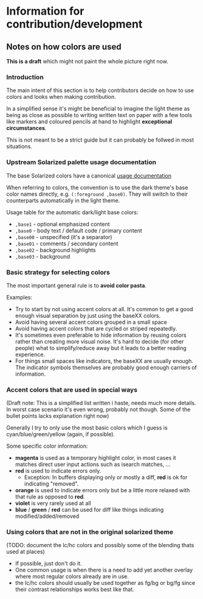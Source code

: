 # Information for contribution/development

## Notes on how colors are used

**This is a draft** which might not paint the whole picture right now. 

### Introduction

The main intent of this section is to help contributors decide on how to use
colors and looks when making contribution.

In a simplified sense it's might be beneficial to imagine the light theme as
being as close as possible to writing written text on paper with a few tools
like markers and coloured pencils at hand to highlight **exceptional
circumstances**.

This is not meant to be a strict guide but it can probably be follwed in most
situations.

### Upstream Solarized palette usage documentation

The base Solarized colors have a canonical
[usage documentation](http://ethanschoonover.com/solarized#usage-development)

When referring to colors, the convention is to use the dark theme's
base color names directly, e.g. `(:foreground ,base0)`. They will switch to
their counterparts automatically in the light theme.

Usage table for the automatic dark/light base colors:

* `,base1` - optional emphasized content
* `,base0` - body text / default code / primary content
* `,base00` - unspecified (it's a separator)
* `,base01` - comments / secondary content
* `,base02` - background highlights
* `,base03` - background

### Basic strategy for selecting colors

The most important general rule is to **avoid color pasta**.

Examples:

- Try to start by not using accent colors at all. It's common to get a good
  enough visual separation by just using the baseXX colors.
- Avoid having several accent colors grouped in a small space
- Avoid having accent colors that are cycled or striped repeatedly.
- It's sometimes even preferable to hide information by reusing colors rather
  than creating more visual noise. It's hard to decide (for other people) what
  to simplify/reduce away but it leads to a better reading experience.
- For things small spaces like indicators, the baseXX are usually enough. The
  indicator symbols themselves are probably good enough carriers of
  information.

### Accent colors that are used in special ways

(Draft note: This is a simplified list written i haste, needs much more
details. In worst case scenario it's even wrong, probably not though. Some of
the bullet points lacks explanation right now)

Generally I try to only use the most basic colors which I guess is
cyan/blue/green/yellow (again, if possible).

Some specific color information:

- **magenta** is used as a temporary highlight color, in most cases it matches
  direct user input actions such as isearch matches, ...
- **red** is used to indicate errors only.
  - Exception: In buffers displaying only or mostly a diff, **red** is ok for
    indicating "removed".
- **orange** is used to indicate errors only but be a little more relaxed with
  that rule as opposed to **red**.
- **violet** is very rarely used at all
- **blue** / **green** / **red** can be used for diff like things indicating
  modified/added/removed

### Using colors that are not in the original solarized theme

(TODO: document the lc/hc colors and possibly some of the blending thats used at places)

- If possible, just don't do it.
- One common usage is when there is a need to add yet another overlay where
  most regular colors already are in use.
- the lc/hc colors should usually be used together as fg/bg or bg/fg since
  their contrast relationships works best like that.





